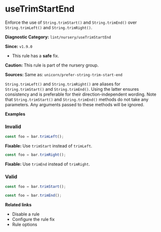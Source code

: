 # useTrimStartEnd

Enforce the use of `String.trimStart()` and `String.trimEnd()` over `String.trimLeft()` and `String.trimRight()`.

**Diagnostic Category:** `lint/nursery/useTrimStartEnd`

**Since:** `v1.9.0`

- This rule has a **safe** fix.

**Caution:** This rule is part of the nursery group.

**Sources:** Same as: `unicorn/prefer-string-trim-start-end`

`String.trimLeft()` and `String.trimRight()` are aliases for `String.trimStart()` and `String.trimEnd()`. Using the latter ensures consistency and is preferable for their direction-independent wording. Note that `String.trimStart()` and `String.trimEnd()` methods do not take any parameters. Any arguments passed to these methods will be ignored.

**Examples**

### Invalid

```js
const foo = bar.trimLeft();
```

**Fixable:** Use `trimStart` instead of `trimLeft`.

```js
const foo = bar.trimRight();
```

**Fixable:** Use `trimEnd` instead of `trimRight`.

### Valid

```js
const foo = bar.trimStart();
```

```js
const foo = bar.trimEnd();
```

**Related links**

- Disable a rule
- Configure the rule fix
- Rule options